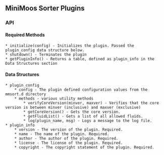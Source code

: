 ## MiniMoos Sorter Plugins

### API

#### Required Methods

    * initialize(config) - Initializes the plugin. Passed the plugin_config data structure below.
    * shutdown() - Terminates the plugin
    * getPluginInfo() - Returns a table, defined as plugin_info in the Data Structures section

#### Data Structures

    * plugin_config
        * config - The plugin defined configuration values from the mmsort.d directory
        * methods - various utility methods
            * verifyCoreVersion(minver, maxver) - Verifies that the core version is between minver (inclusive) and maxver (exclusive)
            * getCoreVersion() - Gets the core version.
            * getFluidList() - Gets a list of all allowed fluids.
            * log(plugin_name, msg) - Logs a message to the log file.
    * plugin_info
        * version - The version of the plugin. Required.
        * name - The name of the plugin. Required.
        * author - The author of the plugin. Required.
        * license - The license of the plugin. Required.
        * copyright - The copyright statement of the plugin. Required.